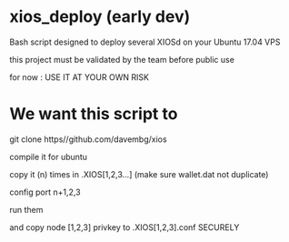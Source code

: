 # xios_deploy (early dev)
Bash script designed to deploy several XIOSd on your Ubuntu 17.04 VPS

this project must be validated by the team before public use

for now : USE IT AT YOUR OWN RISK

# We want this script to
git clone https//github.com/davembg/xios

compile it for ubuntu

copy it (n) times in .XIOS[1,2,3...] (make sure wallet.dat not duplicate)

config port n+1,2,3 

run them

and copy node [1,2,3] privkey to .XIOS[1,2,3].conf SECURELY
